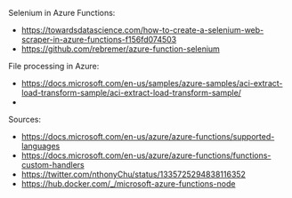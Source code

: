 

Selenium in Azure Functions:
* https://towardsdatascience.com/how-to-create-a-selenium-web-scraper-in-azure-functions-f156fd074503
* https://github.com/rebremer/azure-function-selenium

File processing in Azure:
 * https://docs.microsoft.com/en-us/samples/azure-samples/aci-extract-load-transform-sample/aci-extract-load-transform-sample/
 * 


Sources:
 * <https://docs.microsoft.com/en-us/azure/azure-functions/supported-languages>
 * <https://docs.microsoft.com/en-us/azure/azure-functions/functions-custom-handlers>
 * <https://twitter.com/nthonyChu/status/1335725294838116352>
 * <https://hub.docker.com/_/microsoft-azure-functions-node>

 